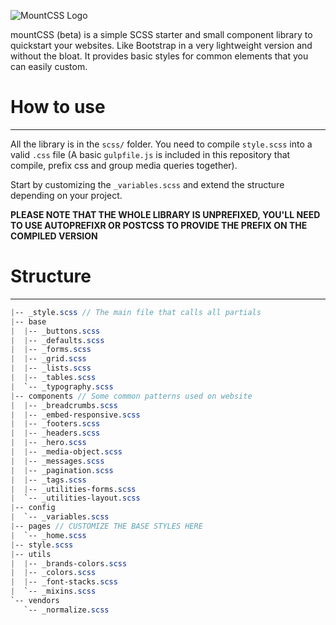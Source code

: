 ![MountCSS Logo](http://barbo.sa.com/16FPu/60Bwg3lr+)  

mountCSS (beta) is a simple SCSS starter and small component library to quickstart your websites. Like Bootstrap in a very lightweight version and without the bloat. It provides basic styles for common elements that you can easily custom.  

# How to use
---
All the library is in the `scss/` folder. You need to compile `style.scss` into a valid `.css` file (A basic `gulpfile.js` is included in this repository that compile, prefix css and group media queries together).  

Start by customizing the `_variables.scss` and extend the structure depending on your project.
  
**PLEASE NOTE THAT THE WHOLE LIBRARY IS UNPREFIXED, YOU'LL NEED TO USE AUTOPREFIXR OR POSTCSS TO PROVIDE THE PREFIX ON THE COMPILED VERSION**

# Structure
---

```scss
|-- _style.scss // The main file that calls all partials
|-- base
|  |-- _buttons.scss
|  |-- _defaults.scss
|  |-- _forms.scss
|  |-- _grid.scss
|  |-- _lists.scss
|  |-- _tables.scss
|  `-- _typography.scss
|-- components // Some common patterns used on website
|  |-- _breadcrumbs.scss
|  |-- _embed-responsive.scss
|  |-- _footers.scss
|  |-- _headers.scss
|  |-- _hero.scss
|  |-- _media-object.scss
|  |-- _messages.scss
|  |-- _pagination.scss
|  |-- _tags.scss
|  |-- _utilities-forms.scss
|  `-- _utilities-layout.scss
|-- config
|  `-- _variables.scss
|-- pages // CUSTOMIZE THE BASE STYLES HERE
|  `-- _home.scss
|-- style.scss
|-- utils
|  |-- _brands-colors.scss
|  |-- _colors.scss
|  |-- _font-stacks.scss
|  `-- _mixins.scss
`-- vendors
   `-- _normalize.scss
```
